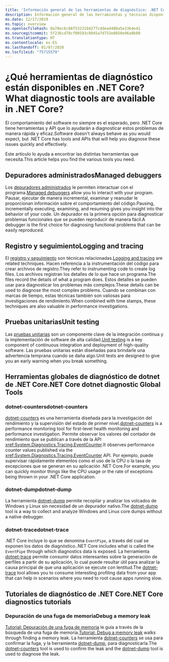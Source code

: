```yaml
---
title: 'Información general de las herramientas de diagnóstico: .NET Core'
description: Información general de las herramientas y técnicas disponibles para diagnosticar las aplicaciones de .NET Core.
ms.date: 12/17/2019
ms.topic: overview
ms.openlocfilehash: 0a78ec6c88f5323104277cddea4480a5e13b4e41
ms.sourcegitcommit: 5f236cd78cf09593c8945a7d753e0850e96a0b80
ms.translationtype: HT
ms.contentlocale: es-ES
ms.lasthandoff: 01/07/2020
ms.locfileid: "75715579"
---
```

# <a name="what-diagnostic-tools-are-available-in-net-core"></a><span data-ttu-id="ee5d5-103">¿Qué herramientas de diagnóstico están disponibles en .NET Core?</span><span class="sxs-lookup"><span data-stu-id="ee5d5-103">What diagnostic tools are available in .NET Core?</span></span>

<span data-ttu-id="ee5d5-104">El comportamiento del software no siempre es el esperado, pero .NET Core tiene herramientas y API que lo ayudarán a diagnosticar estos problemas de manera rápida y eficaz.</span><span class="sxs-lookup"><span data-stu-id="ee5d5-104">Software doesn't always behave as you would expect, but .NET Core has tools and APIs that will help you diagnose these issues quickly and effectively.</span></span>

<span data-ttu-id="ee5d5-105">Este artículo lo ayuda a encontrar las distintas herramientas que necesita.</span><span class="sxs-lookup"><span data-stu-id="ee5d5-105">This article helps you find the various tools you need.</span></span>

## <a name="managed-debuggers"></a><span data-ttu-id="ee5d5-106">Depuradores administrados</span><span class="sxs-lookup"><span data-stu-id="ee5d5-106">Managed debuggers</span></span>

<span data-ttu-id="ee5d5-107">Los [depuradores administrados](managed-debuggers.md) le permiten interactuar con el programa.</span><span class="sxs-lookup"><span data-stu-id="ee5d5-107">[Managed debuggers](managed-debuggers.md) allow you to interact with your program.</span></span> <span data-ttu-id="ee5d5-108">Pausar, ejecutar de manera incremental, examinar y reanudar le proporcionan información sobre el comportamiento del código.</span><span class="sxs-lookup"><span data-stu-id="ee5d5-108">Pausing, incrementally executing, examining,  and resuming gives you insight into the behavior of your code.</span></span> <span data-ttu-id="ee5d5-109">Un depurador es la primera opción para diagnosticar problemas funcionales que se pueden reproducir de manera fácil.</span><span class="sxs-lookup"><span data-stu-id="ee5d5-109">A debugger is the first choice for diagnosing functional problems that can be easily reproduced.</span></span>

## <a name="logging-and-tracing"></a><span data-ttu-id="ee5d5-110">Registro y seguimiento</span><span class="sxs-lookup"><span data-stu-id="ee5d5-110">Logging and tracing</span></span>

<span data-ttu-id="ee5d5-111">El [registro y seguimiento](logging-tracing.md) son técnicas relacionadas.</span><span class="sxs-lookup"><span data-stu-id="ee5d5-111">[Logging and tracing](logging-tracing.md) are related techniques.</span></span> <span data-ttu-id="ee5d5-112">Hacen referencia a la instrumentación del código para crear archivos de registro.</span><span class="sxs-lookup"><span data-stu-id="ee5d5-112">They refer to instrumenting code to create log files.</span></span> <span data-ttu-id="ee5d5-113">Los archivos registran los detalles de lo que hace un programa.</span><span class="sxs-lookup"><span data-stu-id="ee5d5-113">The files record the details of what a program does.</span></span> <span data-ttu-id="ee5d5-114">Estos detalles se pueden usar para diagnosticar los problemas más complejos.</span><span class="sxs-lookup"><span data-stu-id="ee5d5-114">These details can be used to diagnose the most complex problems.</span></span> <span data-ttu-id="ee5d5-115">Cuando se combinan con marcas de tiempo, estas técnicas también son valiosas para investigaciones de rendimiento.</span><span class="sxs-lookup"><span data-stu-id="ee5d5-115">When combined with time stamps, these techniques are also valuable in performance investigations.</span></span>

## <a name="unit-testing"></a><span data-ttu-id="ee5d5-116">Pruebas unitarias</span><span class="sxs-lookup"><span data-stu-id="ee5d5-116">Unit testing</span></span>

<span data-ttu-id="ee5d5-117">Las [pruebas unitarias](../testing/index.md) son un componente clave de la integración continua y la implementación de software de alta calidad.</span><span class="sxs-lookup"><span data-stu-id="ee5d5-117">[Unit testing](../testing/index.md) is a key component of continuous integration and deployment of high-quality software.</span></span> <span data-ttu-id="ee5d5-118">Las pruebas unitarias están diseñadas para brindarle una advertencia temprana cuando se daña algo.</span><span class="sxs-lookup"><span data-stu-id="ee5d5-118">Unit tests are designed to give you an early warning when you break something.</span></span>

## <a name="net-core-dotnet-diagnostic-global-tools"></a><span data-ttu-id="ee5d5-119">Herramientas globales de diagnóstico de dotnet de .NET Core</span><span class="sxs-lookup"><span data-stu-id="ee5d5-119">.NET Core dotnet diagnostic Global Tools</span></span>

### <a name="dotnet-counters"></a><span data-ttu-id="ee5d5-120">dotnet-counters</span><span class="sxs-lookup"><span data-stu-id="ee5d5-120">dotnet-counters</span></span>

<span data-ttu-id="ee5d5-121">[dotnet-counters](dotnet-counters.md) es una herramienta diseñada para la investigación del rendimiento y la supervisión del estado de primer nivel.</span><span class="sxs-lookup"><span data-stu-id="ee5d5-121">[dotnet-counters](dotnet-counters.md) is a performance monitoring tool for first-level health monitoring and performance investigation.</span></span> <span data-ttu-id="ee5d5-122">Permite observar los valores del contador de rendimiento que se publican a través de la API <xref:System.Diagnostics.Tracing.EventCounter>.</span><span class="sxs-lookup"><span data-stu-id="ee5d5-122">It observes performance counter values published via the <xref:System.Diagnostics.Tracing.EventCounter> API.</span></span> <span data-ttu-id="ee5d5-123">Por ejemplo, puede supervisar rápidamente elementos como el uso de la CPU o la tasa de excepciones que se generan en su aplicación .NET Core.</span><span class="sxs-lookup"><span data-stu-id="ee5d5-123">For example, you can quickly monitor things like the CPU usage or the rate of exceptions being thrown in your .NET Core application.</span></span>

### <a name="dotnet-dump"></a><span data-ttu-id="ee5d5-124">dotnet-dump</span><span class="sxs-lookup"><span data-stu-id="ee5d5-124">dotnet-dump</span></span>

<span data-ttu-id="ee5d5-125">La herramienta [dotnet-dump](dotnet-dump.md) permite recopilar y analizar los volcados de Windows y Linux sin necesidad de un depurador nativo.</span><span class="sxs-lookup"><span data-stu-id="ee5d5-125">The [dotnet-dump](dotnet-dump.md) tool is a way to collect and analyze Windows and Linux core dumps without a native debugger.</span></span>

### <a name="dotnet-trace"></a><span data-ttu-id="ee5d5-126">dotnet-trace</span><span class="sxs-lookup"><span data-stu-id="ee5d5-126">dotnet-trace</span></span>

<span data-ttu-id="ee5d5-127">.NET Core incluye lo que se denomina `EventPipe`, a través del cual se exponen los datos de diagnóstico.</span><span class="sxs-lookup"><span data-stu-id="ee5d5-127">.NET Core includes what is called the `EventPipe` through which diagnostics data is exposed.</span></span> <span data-ttu-id="ee5d5-128">La herramienta [dotnet-trace](dotnet-trace.md) permite consumir datos interesantes sobre la generación de perfiles a partir de su aplicación, lo cual puede resultar útil para analizar la causa principal de que una aplicación se ejecute con lentitud.</span><span class="sxs-lookup"><span data-stu-id="ee5d5-128">The [dotnet-trace](dotnet-trace.md) tool allows you to consume interesting profiling data from your app that can help in scenarios where you need to root cause apps running slow.</span></span>

## <a name="net-core-diagnostics-tutorials"></a><span data-ttu-id="ee5d5-129">Tutoriales de diagnóstico de .NET Core</span><span class="sxs-lookup"><span data-stu-id="ee5d5-129">.NET Core diagnostics tutorials</span></span>

### <a name="debug-a-memory-leak"></a><span data-ttu-id="ee5d5-130">Depuración de una fuga de memoria</span><span class="sxs-lookup"><span data-stu-id="ee5d5-130">Debug a memory leak</span></span>

<span data-ttu-id="ee5d5-131">[Tutorial: Depuración de una fuga de memoria](debug-memory-leak.md) le guía a través de la búsqueda de una fuga de memoria.</span><span class="sxs-lookup"><span data-stu-id="ee5d5-131">[Tutorial: Debug a memory leak](debug-memory-leak.md) walks through finding a memory leak.</span></span> <span data-ttu-id="ee5d5-132">La herramienta [dotnet-counters](dotnet-counters.md) se usa para confirmar la fuga, y la herramienta [dotnet-dump](dotnet-dump.md), para diagnosticarla.</span><span class="sxs-lookup"><span data-stu-id="ee5d5-132">The [dotnet-counters](dotnet-counters.md) tool is used to confirm the leak and the [dotnet-dump](dotnet-dump.md) tool is used to diagnose the leak.</span></span>
